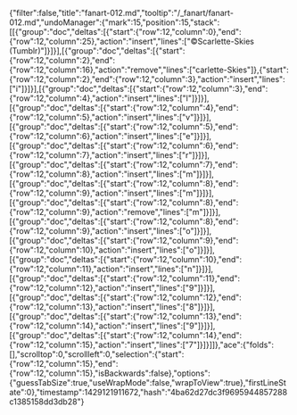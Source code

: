 {"filter":false,"title":"fanart-012.md","tooltip":"/_fanart/fanart-012.md","undoManager":{"mark":15,"position":15,"stack":[[{"group":"doc","deltas":[{"start":{"row":12,"column":0},"end":{"row":12,"column":25},"action":"insert","lines":["©Scarlette-Skies (Tumblr)"]}]}],[{"group":"doc","deltas":[{"start":{"row":12,"column":2},"end":{"row":12,"column":16},"action":"remove","lines":["carlette-Skies"]},{"start":{"row":12,"column":2},"end":{"row":12,"column":3},"action":"insert","lines":["i"]}]}],[{"group":"doc","deltas":[{"start":{"row":12,"column":3},"end":{"row":12,"column":4},"action":"insert","lines":["l"]}]}],[{"group":"doc","deltas":[{"start":{"row":12,"column":4},"end":{"row":12,"column":5},"action":"insert","lines":["v"]}]}],[{"group":"doc","deltas":[{"start":{"row":12,"column":5},"end":{"row":12,"column":6},"action":"insert","lines":["e"]}]}],[{"group":"doc","deltas":[{"start":{"row":12,"column":6},"end":{"row":12,"column":7},"action":"insert","lines":["r"]}]}],[{"group":"doc","deltas":[{"start":{"row":12,"column":7},"end":{"row":12,"column":8},"action":"insert","lines":["m"]}]}],[{"group":"doc","deltas":[{"start":{"row":12,"column":8},"end":{"row":12,"column":9},"action":"insert","lines":["m"]}]}],[{"group":"doc","deltas":[{"start":{"row":12,"column":8},"end":{"row":12,"column":9},"action":"remove","lines":["m"]}]}],[{"group":"doc","deltas":[{"start":{"row":12,"column":8},"end":{"row":12,"column":9},"action":"insert","lines":["o"]}]}],[{"group":"doc","deltas":[{"start":{"row":12,"column":9},"end":{"row":12,"column":10},"action":"insert","lines":["o"]}]}],[{"group":"doc","deltas":[{"start":{"row":12,"column":10},"end":{"row":12,"column":11},"action":"insert","lines":["n"]}]}],[{"group":"doc","deltas":[{"start":{"row":12,"column":11},"end":{"row":12,"column":12},"action":"insert","lines":["9"]}]}],[{"group":"doc","deltas":[{"start":{"row":12,"column":12},"end":{"row":12,"column":13},"action":"insert","lines":["8"]}]}],[{"group":"doc","deltas":[{"start":{"row":12,"column":13},"end":{"row":12,"column":14},"action":"insert","lines":["9"]}]}],[{"group":"doc","deltas":[{"start":{"row":12,"column":14},"end":{"row":12,"column":15},"action":"insert","lines":["7"]}]}]]},"ace":{"folds":[],"scrolltop":0,"scrollleft":0,"selection":{"start":{"row":12,"column":15},"end":{"row":12,"column":15},"isBackwards":false},"options":{"guessTabSize":true,"useWrapMode":false,"wrapToView":true},"firstLineState":0},"timestamp":1429121911672,"hash":"4ba62d27dc3f9695944857288c1385158dd3db28"}